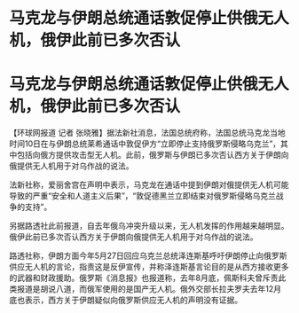 # 马克龙与伊朗总统通话敦促停止供俄无人机，俄伊此前已多次否认

# 马克龙与伊朗总统通话敦促停止供俄无人机，俄伊此前已多次否认

【环球网报道 记者
张晓雅】据法新社消息，法国总统府称，法国总统马克龙当地时间10日在与伊朗总统莱希通话中敦促伊方“立即停止支持俄罗斯侵略乌克兰”，其中包括向俄方提供攻击型无人机。此前，俄罗斯与伊朗已多次否认西方关于伊朗向俄提供无人机用于对乌作战的说法。

法新社称，爱丽舍宫在声明中表示，马克龙在通话中提到伊朗对俄提供无人机可能导致的严重“安全和人道主义后果”，“敦促德黑兰立即结束对俄罗斯侵略乌克兰战争的支持”。

另据路透社此前报道，自去年俄乌冲突升级以来，无人机发挥的作用越来越明显。俄伊此前已多次否认西方关于伊朗向俄提供无人机用于对乌作战的说法。

路透社称，伊朗方面今年5月27日回应乌克兰总统泽连斯基呼吁伊朗停止向俄罗斯供应无人机的言论，指责这是反伊宣传，并称泽连斯基言论目的是从西方接收更多的武器和财政援助。俄罗斯《消息报》也报道称，去年8月底，佩斯科夫曾斥责此类报道是胡说八道，而俄军使用的是国产无人机。俄外交部长拉夫罗夫去年12月底也表示，西方关于伊朗疑似向俄罗斯供应无人机的声明没有证据。

